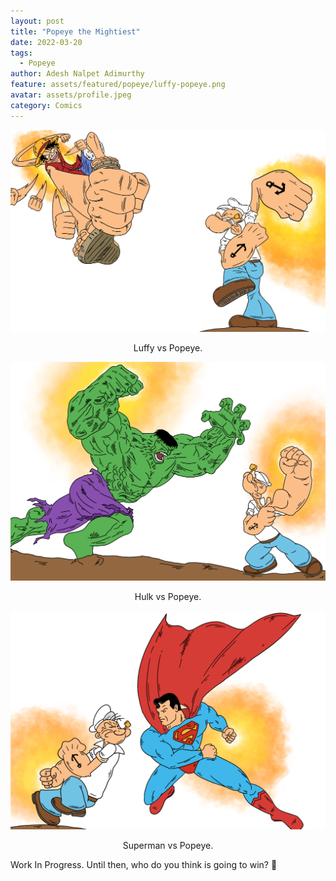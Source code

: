 ```yaml
---
layout: post
title: "Popeye the Mightiest"
date: 2022-03-20
tags:
  - Popeye
author: Adesh Nalpet Adimurthy
feature: assets/featured/popeye/luffy-popeye.png
avatar: assets/profile.jpeg
category: Comics
---
```


<img src="./assets/featured/popeye/luffy-popeye.png" /> 
<p style="text-align: center;">Luffy vs Popeye.</p>

<img src="./assets/featured/popeye/hulk-popeye.png" /> 
<p style="text-align: center;">Hulk vs Popeye.</p>

<img src="./assets/featured/popeye/superman-popeye.png" /> 
<p style="text-align: center;">Superman vs Popeye.</p>


Work In Progress.
Until then, who do you think is going to win? 🤔